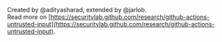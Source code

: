 Created by @adityasharad, extended by @jarlob.  
Read more on [https://securitylab.github.com/research/github-actions-untrusted-input](https://securitylab.github.com/research/github-actions-untrusted-input).
